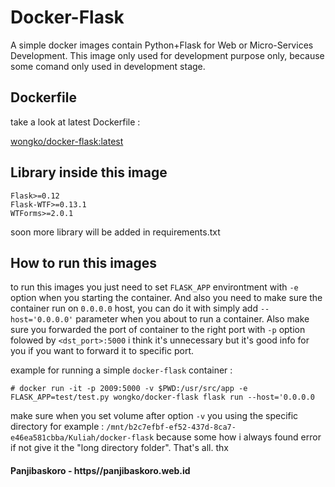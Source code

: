 # Docker-Flask 
  
A simple docker images contain Python+Flask for Web or Micro-Services Development. This image only used for development purpose only, because some comand only used in development stage. 

## Dockerfile

take a look at latest Dockerfile :

[wongko/docker-flask:latest](master/Dockerfile)

## Library inside this image

```
Flask>=0.12
Flask-WTF>=0.13.1
WTForms>=2.0.1
```

soon more library will be added in requirements.txt 

## How to run this images 

to run this images you just need to set ```FLASK_APP``` environtment with ```-e``` option when you starting the container. And also you need to make sure the container run on ```0.0.0.0``` host, you can do it with simply add ```--host='0.0.0.0'``` parameter when you about to run a container. Also make sure you forwarded the port of container to the right port with ```-p``` option folowed by ```<dst_port>:5000``` i think it's unnecessary but it's good info for you if you want to forward it to specific port.

example for running a simple ```docker-flask``` container :

```
# docker run -it -p 2009:5000 -v $PWD:/usr/src/app -e FLASK_APP=test/test.py wongko/docker-flask flask run --host='0.0.0.0
```

make sure when you set volume after option ```-v``` you using the specific directory for example : ```/mnt/b2c7efbf-ef52-437d-8ca7-e46ea581cbba/Kuliah/docker-flask``` because some how i always found error if not give it the "long directory folder". That's all. thx
#### Panjibaskoro - https//panjibaskoro.web.id

